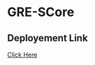 # GRE-SCore
<h2>Deployement Link</h2>
<a href="https://gre-score-prediction.herokuapp.com/" target="_blank"> Click Here</a>
